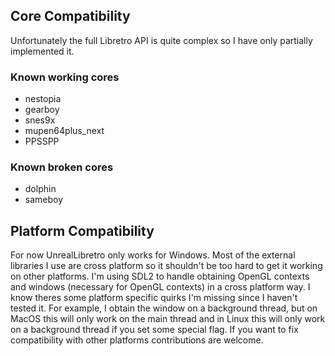 ## Core Compatibility

Unfortunately the full Libretro API is quite complex so I have only partially implemented it.

### Known working cores

* nestopia
* gearboy
* snes9x
* mupen64plus_next
* PPSSPP

### Known broken cores

* dolphin
* sameboy

## Platform Compatibility

For now UnrealLibretro only works for Windows. Most of the external libraries I use are cross platform so it shouldn't be too hard to get it working on other platforms. I'm using SDL2 to handle obtaining OpenGL contexts and windows (necessary for OpenGL contexts) in a cross platform way. I know theres some platform specific quirks I'm missing since I haven't tested it. For example, I obtain the window on a background thread, but on MacOS this will only work on the main thread and in Linux this will only work on a background thread if you set some special flag. If you want to fix compatibility with other platforms contributions are welcome.